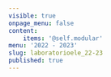```yaml
---
visible: true
onpage_menu: false
content:
    items: '@self.modular'
menu: '2022 - 2023'
slug: laboratorioele_22-23
published: true
---
```


